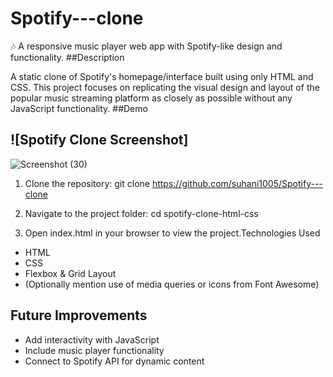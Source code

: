 # Spotify---clone
🎶 A responsive music player web app with Spotify-like design and functionality.
##Description

A static clone of Spotify's homepage/interface built using only HTML and CSS. This project focuses on replicating the visual design and layout of the popular music streaming platform as closely as possible without any JavaScript functionality. 
##Demo

## ![Spotify Clone Screenshot]
![Screenshot (30)](https://github.com/user-attachments/assets/3deacf27-26c8-47d2-9117-d29e9772ba23)


1. Clone the repository:
   git clone https://github.com/suhani1005/Spotify---clone

2. Navigate to the project folder:
   cd spotify-clone-html-css

3. Open index.html in your browser to view the project.Technologies Used

- HTML
- CSS
- Flexbox & Grid Layout
- (Optionally mention use of media queries or icons from Font Awesome)
## Future Improvements

- Add interactivity with JavaScript
- Include music player functionality
- Connect to Spotify API for dynamic content
